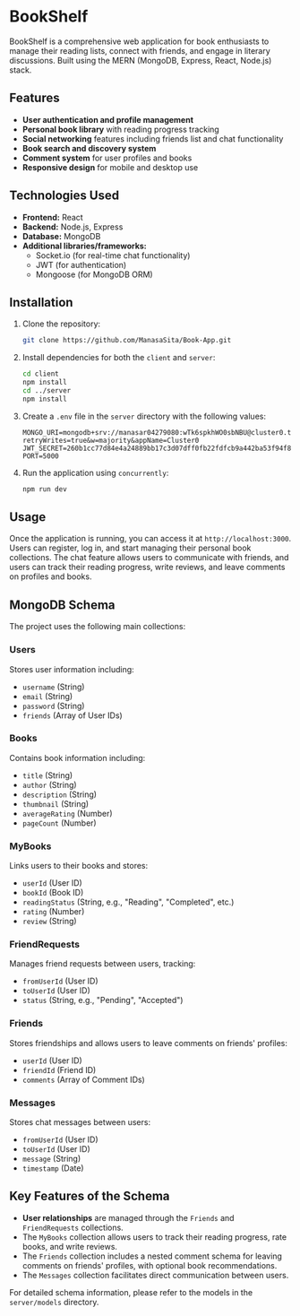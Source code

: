 
# BookShelf

BookShelf is a comprehensive web application for book enthusiasts to manage their reading lists, connect with friends, and engage in literary discussions. Built using the MERN (MongoDB, Express, React, Node.js) stack.

## Features

- **User authentication and profile management**
- **Personal book library** with reading progress tracking
- **Social networking** features including friends list and chat functionality
- **Book search and discovery system**
- **Comment system** for user profiles and books
- **Responsive design** for mobile and desktop use

## Technologies Used

- **Frontend:** React
- **Backend:** Node.js, Express
- **Database:** MongoDB
- **Additional libraries/frameworks:** 
  - Socket.io (for real-time chat functionality)
  - JWT (for authentication)
  - Mongoose (for MongoDB ORM)

## Installation

1. Clone the repository:
   ```bash
   git clone https://github.com/ManasaSita/Book-App.git
   ```
2. Install dependencies for both the `client` and `server`:
   ```bash
   cd client
   npm install
   cd ../server
   npm install
   ```
3. Create a `.env` file in the `server` directory with the following values:
   ```
   MONGO_URI=mongodb+srv://manasar04279080:wTk6spkhWO0sbNBU@cluster0.tawrbfy.mongodb.net/bookShelf?retryWrites=true&w=majority&appName=Cluster0
   JWT_SECRET=260b1cc77d84e4a24889bb17c3d07dff0fb22fdfcb9a442ba53f94f83894e78f
   PORT=5000
   ```

4. Run the application using `concurrently`:
   ```bash
   npm run dev
   ```

## Usage

Once the application is running, you can access it at `http://localhost:3000`. Users can register, log in, and start managing their personal book collections. The chat feature allows users to communicate with friends, and users can track their reading progress, write reviews, and leave comments on profiles and books.

## MongoDB Schema

The project uses the following main collections:

### Users
Stores user information including:
- `username` (String)
- `email` (String)
- `password` (String)
- `friends` (Array of User IDs)

### Books
Contains book information including:
- `title` (String)
- `author` (String)
- `description` (String)
- `thumbnail` (String)
- `averageRating` (Number)
- `pageCount` (Number)

### MyBooks
Links users to their books and stores:
- `userId` (User ID)
- `bookId` (Book ID)
- `readingStatus` (String, e.g., "Reading", "Completed", etc.)
- `rating` (Number)
- `review` (String)

### FriendRequests
Manages friend requests between users, tracking:
- `fromUserId` (User ID)
- `toUserId` (User ID)
- `status` (String, e.g., "Pending", "Accepted")

### Friends
Stores friendships and allows users to leave comments on friends' profiles:
- `userId` (User ID)
- `friendId` (Friend ID)
- `comments` (Array of Comment IDs)

### Messages
Stores chat messages between users:
- `fromUserId` (User ID)
- `toUserId` (User ID)
- `message` (String)
- `timestamp` (Date)

## Key Features of the Schema

- **User relationships** are managed through the `Friends` and `FriendRequests` collections.
- The `MyBooks` collection allows users to track their reading progress, rate books, and write reviews.
- The `Friends` collection includes a nested comment schema for leaving comments on friends' profiles, with optional book recommendations.
- The `Messages` collection facilitates direct communication between users.

For detailed schema information, please refer to the models in the `server/models` directory.
